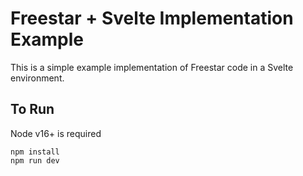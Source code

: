 # Freestar + Svelte Implementation Example

This is a simple example implementation of Freestar code in a Svelte environment.

## To Run

Node v16+ is required

```
npm install
npm run dev
```
